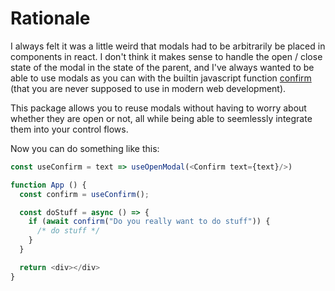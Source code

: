 # Rationale

I always felt it was a little weird that modals had to be arbitrarily be placed in components in react. 
I don't think it makes sense to handle the open / close state of the modal in the state of the parent, and I've always wanted to be able to use modals as you can with the builtin javascript function [confirm](https://developer.mozilla.org/en-US/docs/Web/API/Window/confirm) (that you are never supposed to use in modern web development).

This package allows you to reuse modals without having to worry about whether they are open or not, all while being able to seemlessly integrate them into your control flows.

Now you can do something like this:

```js
const useConfirm = text => useOpenModal(<Confirm text={text}/>) 

function App () {
  const confirm = useConfirm();

  const doStuff = async () => {
    if (await confirm("Do you really want to do stuff")) {
      /* do stuff */
    }
  }

  return <div></div>
}
```